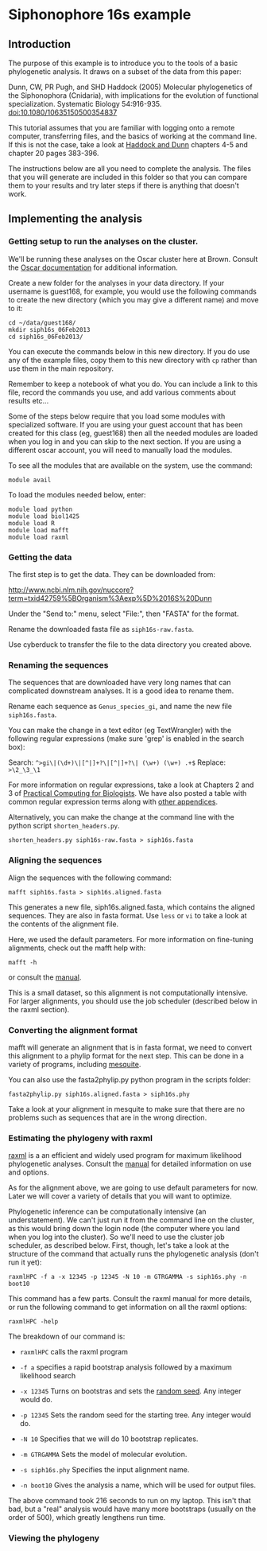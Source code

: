 # Siphonophore 16s example

## Introduction

The purpose of this example is to introduce you to the tools of a basic
phylogenetic analysis. It draws on a subset of the data from this paper:

Dunn, CW, PR Pugh, and SHD Haddock (2005) Molecular phylogenetics of the 
Siphonophora (Cnidaria), with implications for the evolution of functional 
specialization. Systematic Biology 54:916-935.
[doi:10.1080/10635150500354837](http://dx.doi.org/10.1080/10635150500354837)

This tutorial assumes that you are familiar with logging onto a remote computer, 
transferring files, and the basics of working at the command line. If this is 
not the case, take a look at [Haddock and Dunn](http://practicalcomputing.org) 
chapters 4-5 and chapter 20 pages 383-396.

The instructions below are all you need to complete the analysis. The files 
that you will generate are included in this folder so that you can compare them 
to your results and try later steps if there is anything that doesn't work.

## Implementing the analysis


### Getting setup to run the analyses on the cluster.

We'll be running these analyses on the Oscar cluster here at Brown. Consult the 
[Oscar documentation](http://www.brown.edu/Departments/CCV/doc) for additional 
information.

Create a new folder for the analyses in your data directory. If your username 
is guest168, for example, you would use the following commands to create the 
new directory (which you may give a different name) and move to it:

    cd ~/data/guest168/
    mkdir siph16s_06Feb2013
    cd siph16s_06Feb2013/
    
You can execute the commands below in this new directory. If you do use any of 
the example files, copy them to this new directory with `cp` rather than use 
them in the main repository.

Remember to keep a notebook of what you do. You can include a link to this file, 
record the commands you use, and add various comments about results etc...

Some of the steps below require that you load some modules with specialized 
software. If you are using your guest account that has been created for this 
class (eg, guest168) then all the needed modules are loaded when you log in and 
you can skip to the next section. If you are using a different oscar account,
you will need to manually load the modules.

To see all the modules that are available on the system, use the 
command:

    module avail

To load the modules needed below, enter:

    module load python
    module load biol1425
    module load R
    module load mafft
    module load raxml

### Getting the data

The first step is to get the data. They can be downloaded from:

http://www.ncbi.nlm.nih.gov/nuccore?term=txid42759%5BOrganism%3Aexp%5D%2016S%20Dunn

Under the "Send to:" menu, select "File:", then "FASTA" for the format.

Rename the downloaded fasta file as `siph16s-raw.fasta`.

Use cyberduck to transfer the file to the data directory you created above.


### Renaming the sequences

The sequences that are downloaded have very long names that can complicated 
downstream analyses. It is a good idea to rename them. 

Rename each sequence as `Genus_species_gi`, and name the new file 
`siph16s.fasta`.

You can make the change in a text editor (eg TextWrangler) with the following 
regular expressions (make sure 'grep' is enabled in the search box):

Search:  `^>gi\|(\d+)\|[^|]+?\|[^|]+?\| (\w+) (\w+) .+$`
Replace: `>\2_\3_\1`

For more information on regular expressions, take a look at Chapters 2 and 3 of 
[Practical Computing for Biologists](http://practicalcomputing.org). We have 
also posted a table with common regular expression terms along with [other 
appendices](http://practicalcomputing.org/files/PCfB_Appendices.pdf).

Alternatively, you can make the change at the command line with the python 
script `shorten_headers.py`.

    shorten_headers.py siph16s-raw.fasta > siph16s.fasta


### Aligning the sequences

Align the sequences with the following command:

    mafft siph16s.fasta > siph16s.aligned.fasta

This generates a new file, siph16s.aligned.fasta, which contains the aligned 
sequences. They are also in fasta format. Use `less` or `vi` to take a look at 
the contents of the alignment file.

Here, we used the default parameters. For more information on fine-tuning 
alignments, check out the mafft help with:

    mafft -h

or consult the [manual](http://mafft.cbrc.jp/alignment/software/).

This is a small dataset, so this alignment is not computationally intensive. 
For larger alignments, you should use the job scheduler (described below in 
the raxml section).


### Converting the alignment format

mafft will generate an alignment that is in fasta format, we need to convert 
this alignment to a phylip format for the next step. This can be done in 
a variety of programs, including 
[mesquite](http://mesquiteproject.org/mesquite/mesquite.html).

You can also use the fasta2phylip.py python program in the scripts folder:

    fasta2phylip.py siph16s.aligned.fasta > siph16s.phy

Take a look at your alignment in mesquite to make sure that there are no 
problems such as sequences that are in the wrong direction.


### Estimating the phylogeny with raxml

[raxml](https://github.com/stamatak/standard-RAxML) is a an efficient and 
widely used program for maximum likelihood phylogenetic analyses. Consult the 
[manual](http://sco.h-its.org/exelixis/oldPage/RAxML-Manual.7.0.4.pdf) for 
detailed information on use and options.

As for the alignment above, we are going to use default parameters for now. 
Later we will cover a variety of details that you will want to optimize.

Phylogenetic inference can be computationally intensive (an understatement). 
We can't just run it from the command line on the cluster, as this would bring 
down the login node (the computer where you land when you log into the cluster). 
So we'll need to use the cluster job scheduler, as described below. First, 
though, let's take a look at the structure of the command that actually runs 
the phylogenetic analysis (don't run it yet):

    raxmlHPC -f a -x 12345 -p 12345 -N 10 -m GTRGAMMA -s siph16s.phy -n boot10
    
This command has a few parts. Consult the raxml manual for more details, or run 
the following command to get information on all the raxml options:

    raxmlHPC -help

The breakdown of our command is:

- `raxmlHPC` calls the raxml program

- `-f a` specifies a rapid bootstrap analysis followed by a maximum likelihood 
search

- `-x 12345` Turns on bootstras and sets the 
[random seed](http://en.wikipedia.org/wiki/Random_seed). Any integer would do.

- `-p 12345` Sets the random seed for the starting tree. Any integer would do.

- `-N 10` Specifies that we will do 10 bootstrap replicates.

- `-m GTRGAMMA` Sets the model of molecular evolution.

- `-s siph16s.phy` Specifies the input alignment name.

- `-n boot10` Gives the analysis a name, which will be used for output files.

The above command took 216 seconds to run on my laptop. This isn't that bad, 
but a "real" analysis would have many more bootstraps (usually on the order of 
500), which greatly lengthens run time.


### Viewing the phylogeny


